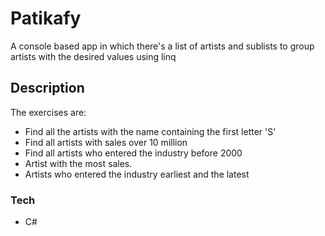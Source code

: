 # Patikafy

A console based app in which there's a list of artists and sublists to group artists with the desired values using linq  

## Description

The exercises are:
- Find all the artists with the name containing the first letter 'S'
- Find all artists with sales over 10 million
- Find all artists who entered the industry before 2000
- Artist with the most sales.
- Artists who entered the industry earliest and the latest

### Tech

* C#
